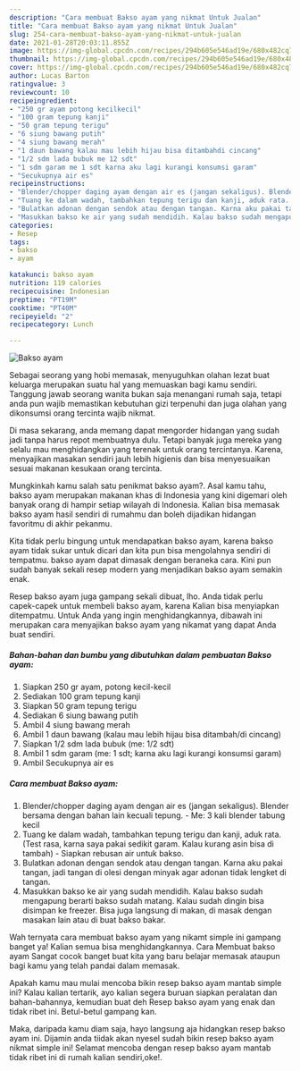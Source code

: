 ```yaml
---
description: "Cara membuat Bakso ayam yang nikmat Untuk Jualan"
title: "Cara membuat Bakso ayam yang nikmat Untuk Jualan"
slug: 254-cara-membuat-bakso-ayam-yang-nikmat-untuk-jualan
date: 2021-01-28T20:03:11.855Z
image: https://img-global.cpcdn.com/recipes/294b605e546ad19e/680x482cq70/bakso-ayam-foto-resep-utama.jpg
thumbnail: https://img-global.cpcdn.com/recipes/294b605e546ad19e/680x482cq70/bakso-ayam-foto-resep-utama.jpg
cover: https://img-global.cpcdn.com/recipes/294b605e546ad19e/680x482cq70/bakso-ayam-foto-resep-utama.jpg
author: Lucas Barton
ratingvalue: 3
reviewcount: 10
recipeingredient:
- "250 gr ayam potong kecilkecil"
- "100 gram tepung kanji"
- "50 gram tepung terigu"
- "6 siung bawang putih"
- "4 siung bawang merah"
- "1 daun bawang kalau mau lebih hijau bisa ditambahdi cincang"
- "1/2 sdm lada bubuk me 12 sdt"
- "1 sdm garam me 1 sdt karna aku lagi kurangi konsumsi garam"
- "Secukupnya air es"
recipeinstructions:
- "Blender/chopper daging ayam dengan air es (jangan sekaligus). Blender bersama dengan bahan lain kecuali tepung.  Me: 3 kali blender tabung kecil"
- "Tuang ke dalam wadah, tambahkan tepung terigu dan kanji, aduk rata. (Test rasa, karna saya pakai sedikit garam. Kalau kurang asin bisa di tambah) Siapkan rebusan air untuk bakso."
- "Bulatkan adonan dengan sendok atau dengan tangan. Karna aku pakai tangan, jadi tangan di olesi dengan minyak agar adonan tidak lengket di tangan."
- "Masukkan bakso ke air yang sudah mendidih. Kalau bakso sudah mengapung berarti bakso sudah matang. Kalau sudah dingin bisa disimpan ke freezer. Bisa juga langsung di makan, di masak dengan masakan lain atau di buat bakso bakar."
categories:
- Resep
tags:
- bakso
- ayam

katakunci: bakso ayam 
nutrition: 119 calories
recipecuisine: Indonesian
preptime: "PT19M"
cooktime: "PT40M"
recipeyield: "2"
recipecategory: Lunch

---
```



![Bakso ayam](https://img-global.cpcdn.com/recipes/294b605e546ad19e/680x482cq70/bakso-ayam-foto-resep-utama.jpg)

Sebagai seorang yang hobi memasak, menyuguhkan olahan lezat buat keluarga merupakan suatu hal yang memuaskan bagi kamu sendiri. Tanggung jawab seorang  wanita bukan saja menangani rumah saja, tetapi anda pun wajib memastikan kebutuhan gizi terpenuhi dan juga olahan yang dikonsumsi orang tercinta wajib nikmat.

Di masa  sekarang, anda memang dapat mengorder hidangan yang sudah jadi tanpa harus repot membuatnya dulu. Tetapi banyak juga mereka yang selalu mau menghidangkan yang terenak untuk orang tercintanya. Karena, menyajikan masakan sendiri jauh lebih higienis dan bisa menyesuaikan sesuai makanan kesukaan orang tercinta. 



Mungkinkah kamu salah satu penikmat bakso ayam?. Asal kamu tahu, bakso ayam merupakan makanan khas di Indonesia yang kini digemari oleh banyak orang di hampir setiap wilayah di Indonesia. Kalian bisa memasak bakso ayam hasil sendiri di rumahmu dan boleh dijadikan hidangan favoritmu di akhir pekanmu.

Kita tidak perlu bingung untuk mendapatkan bakso ayam, karena bakso ayam tidak sukar untuk dicari dan kita pun bisa mengolahnya sendiri di tempatmu. bakso ayam dapat dimasak dengan beraneka cara. Kini pun sudah banyak sekali resep modern yang menjadikan bakso ayam semakin enak.

Resep bakso ayam juga gampang sekali dibuat, lho. Anda tidak perlu capek-capek untuk membeli bakso ayam, karena Kalian bisa menyiapkan ditempatmu. Untuk Anda yang ingin menghidangkannya, dibawah ini merupakan cara menyajikan bakso ayam yang nikamat yang dapat Anda buat sendiri.

<!--inarticleads1-->

##### Bahan-bahan dan bumbu yang dibutuhkan dalam pembuatan Bakso ayam:

1. Siapkan 250 gr ayam, potong kecil-kecil
1. Sediakan 100 gram tepung kanji
1. Siapkan 50 gram tepung terigu
1. Sediakan 6 siung bawang putih
1. Ambil 4 siung bawang merah
1. Ambil 1 daun bawang (kalau mau lebih hijau bisa ditambah/di cincang)
1. Siapkan 1/2 sdm lada bubuk (me: 1/2 sdt)
1. Ambil 1 sdm garam (me: 1 sdt; karna aku lagi kurangi konsumsi garam)
1. Ambil Secukupnya air es




<!--inarticleads2-->

##### Cara membuat Bakso ayam:

1. Blender/chopper daging ayam dengan air es (jangan sekaligus). Blender bersama dengan bahan lain kecuali tepung.  - Me: 3 kali blender tabung kecil
1. Tuang ke dalam wadah, tambahkan tepung terigu dan kanji, aduk rata. (Test rasa, karna saya pakai sedikit garam. Kalau kurang asin bisa di tambah) - Siapkan rebusan air untuk bakso.
1. Bulatkan adonan dengan sendok atau dengan tangan. Karna aku pakai tangan, jadi tangan di olesi dengan minyak agar adonan tidak lengket di tangan.
1. Masukkan bakso ke air yang sudah mendidih. Kalau bakso sudah mengapung berarti bakso sudah matang. Kalau sudah dingin bisa disimpan ke freezer. Bisa juga langsung di makan, di masak dengan masakan lain atau di buat bakso bakar.




Wah ternyata cara membuat bakso ayam yang nikamt simple ini gampang banget ya! Kalian semua bisa menghidangkannya. Cara Membuat bakso ayam Sangat cocok banget buat kita yang baru belajar memasak ataupun bagi kamu yang telah pandai dalam memasak.

Apakah kamu mau mulai mencoba bikin resep bakso ayam mantab simple ini? Kalau kalian tertarik, ayo kalian segera buruan siapkan peralatan dan bahan-bahannya, kemudian buat deh Resep bakso ayam yang enak dan tidak ribet ini. Betul-betul gampang kan. 

Maka, daripada kamu diam saja, hayo langsung aja hidangkan resep bakso ayam ini. Dijamin anda tiidak akan nyesel sudah bikin resep bakso ayam nikmat simple ini! Selamat mencoba dengan resep bakso ayam mantab tidak ribet ini di rumah kalian sendiri,oke!.

